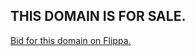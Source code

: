 ## THIS DOMAIN IS FOR SALE.

[Bid for this domain on Flippa.](https://flippa.com/8321869-accompl-sh)
